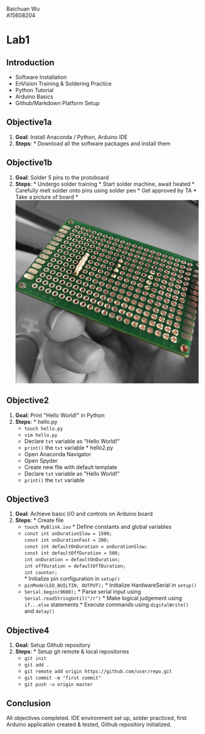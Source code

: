Baichuan Wu </br>
A15608204 </br>

# Lab1

## Introduction
  * Software Installation
  * EnVision Training & Soldering Practice
  * Python Tutorial
  * Arduino Basics
  * Github/Markdown Platform Setup

## Objective1a
  1. **Goal**: Install Anaconda / Python, Arduino IDE
  2. **Steps**:
    * Download all the software packages and install them


## Objective1b
  1. **Goal**: Solder 5 pins to the protoboard
  2. **Steps**:
    * Undergo solder training
    * Start solder machine, await heated
    * Carefully melt solder onto pins using solder pen
    * Get approved by TA
    * Take a picture of board
    * ![Protoboard](Images/Protoboard.png)

## Objective2
  1. **Goal**: Print "Hello World!" in Python
  2. **Steps**:
    * hello.py
      * ```touch hello.py```
      * ```vim hello.py```
      * Declare ```txt``` variable as "Hello World!"
      * ```print()``` the ```txt``` variable
    * hello2.py
      * Open Anaconda Navigator
      * Open Spyder
      * Create new file with default template
      * Declare ```txt``` variable as "Hello World!"
      * ```print()``` the ```txt``` variable

## Objective3
  1. **Goal**: Achieve basic I/O and controls on Arduino board
  2. **Steps**:
    * Create file
      * ```touch MyBlink.ino```
    * Define constants and global variables
      * ```const int onDurationSlow = 1500;```</br>
        ```const int onDurationFast = 200;```</br>
        ```const int defaultOnDuration = onDurationSlow;```</br>
        ```const int defaultOffDuration = 500;```</br>
        ```int onDuration = defaultOnDuration;```</br>
        ```int offDuration = defaultOffDuration;```</br>
        ```int counter;```</br>
    * Initialize pin configuration in ```setup()```
      * ```pinMode(LED_BUILTIN, OUTPUT);```
    * Initialize HardwareSerial in ```setup()```
      * ```Serial.begin(9600);```
    * Parse serial input using ```Serial.readStringUntil("/r")```
    * Make logical judgement using ```if...else``` statements
    * Execute commands using ```digitalWrite()``` and ```delay()```

## Objective4
  1. **Goal**: Setup Github repository
  2. **Steps**:
    * Setup git remote & local repositories
      * ```git init```
      * ```git add .```
      * ```git remote add origin https://github.com/user/repo.git```
      * ```git commit -m "first commit"```
      * ```git push -u origin master```

## Conclusion
  All objectives completed. IDE environment set up, solder practiced, first Arduino application created & tested, Github repository initialized.  
